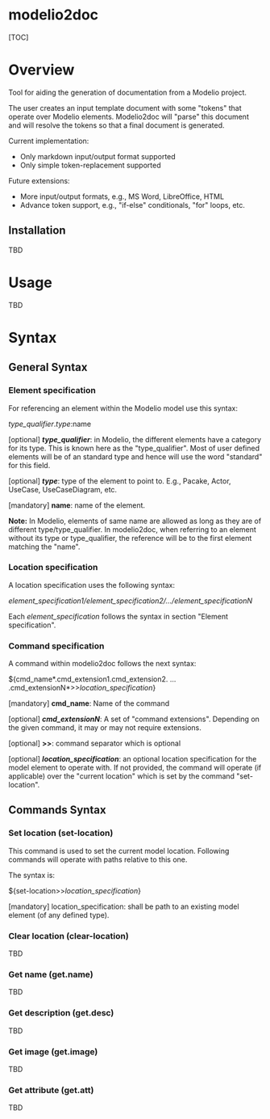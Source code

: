 # modelio2doc

[TOC]

# Overview

Tool for aiding the generation of documentation from a Modelio project.

The user creates an input template document with some "tokens" that operate over Modelio elements. Modelio2doc will "parse" this document and will resolve the tokens so that a final document is generated. 

Current implementation:

- Only markdown input/output format supported
- Only simple token-replacement supported

Future extensions:

- More input/output formats, e.g., MS Word, LibreOffice, HTML
- Advance token support, e.g., "if-else" conditionals, "for" loops, etc.

## Installation

TBD

# Usage

TBD

# Syntax

## General Syntax

### Element specification

For referencing an element within the Modelio model use this syntax:

*type_qualifier*.*type*:name

[optional] ***type_qualifier***: in Modelio, the different elements have a category for its type. This is known here as the "type_qualifier". Most of user defined elements will be of an standard type and hence will use the word "standard" for this field.

[optional] ***type***: type of the element to point to. E.g., Pacake, Actor, UseCase, UseCaseDiagram, etc.

[mandatory] **name**: name of the element.

**Note:** In Modelio, elements of same name are allowed as long as they are of different type/type_qualifier. In modelio2doc, when referring to an element without its type or type_qualifier, the reference will be to the first element matching the "name".

### Location specification

A location specification uses the following syntax:

*element_specification1/element_specification2/.../element_specificationN*

Each *element_specification* follows the syntax in section "Element specification".

### Command specification

A command within modelio2doc follows the next syntax:

${cmd_name*.cmd_extension1.cmd_extension2. ... .cmd_extensionN*>>*location_specification*}

[mandatory] **cmd_name**: Name of the command

[optional] ***cmd_extensionN***: A set of "command extensions". Depending on the given command, it may or may not require extensions.

[optional] **>>**: command separator which is optional

[optional] ***location_specification***: an optional location specification for the model element to operate with. If not provided, the command will operate (if applicable) over the "current location" which is set by the command "set-location".     

## Commands Syntax

### Set location (set-location)

This command is used to set the current model location. Following commands will operate with paths relative to this one.

The syntax is:

${set-location>>*location_specification*}

[mandatory] location_specification: shall be path to an existing model element (of any defined type).

### Clear location (clear-location)

TBD

### Get name (get.name)

TBD

### Get description (get.desc)

TBD

### Get image (get.image)

TBD

### Get attribute (get.att)

TBD

 
